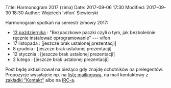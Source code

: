 Title: Harmonogram 2017 (zima)
Date: 2017-09-06 17:30
Modified: 2017-09-30 18:30
Author: Wojciech 'vifon' Siewierski

Harmonogram spotkań na semestr zimowy 2017:

- [13 października][4]
  : "Bezpaczkowe paczki czyli o tym, jak bezboleśnie ręcznie instalować oprogramowanie" --- vifon
- 17 listopada
  : [jeszcze brak ustalonej prezentacji]
- 8 grudnia
  : [jeszcze brak ustalonej prezentacji]
- 12 stycznia
  : [jeszcze brak ustalonej prezentacji]
- 2 lutego
  : [jeszcze brak ustalonej prezentacji]

Post będę aktualizował na bieżąco gdy znajdę ochotników na
prelegentów. Propozycje wysyłajcie np. na [listę mailingową][1], na
mail kontaktowy z [zakładki "Kontakt"][2] albo na [IRC-a][3].

[1]: https://lwb.waw.pl/cgi-bin/mailman/listinfo/lwb
[2]: {filename}/pages/kontakt.md
[3]: https://webchat.freenode.net/?channels=#linuxlab-pw
[4]: {filename}/Spotkania/028-pazdziernik.md
